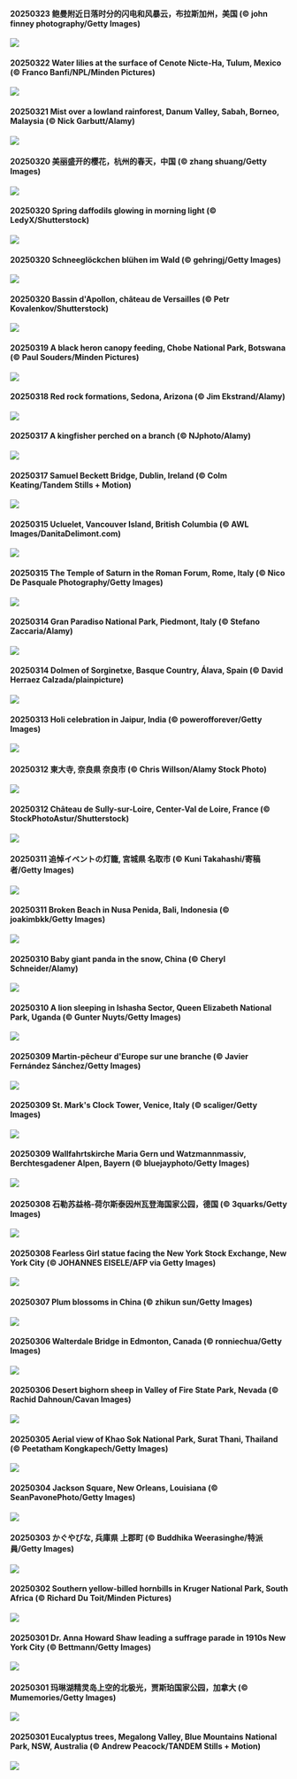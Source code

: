 #### 20250323 鲍曼附近日落时分的闪电和风暴云，布拉斯加州，美国 (© john finney photography/Getty Images)

![](20250323_NebraskaStorm_1920x1080.jpg)

#### 20250322 Water lilies at the surface of Cenote Nicte-Ha, Tulum, Mexico (© Franco Banfi/NPL/Minden Pictures)

![](20250322_CenoteLilies_1920x1080.jpg)

#### 20250321 Mist over a lowland rainforest, Danum Valley, Sabah, Borneo, Malaysia (© Nick Garbutt/Alamy)

![](20250321_DanumValley_1920x1080.jpg)

#### 20250320 美丽盛开的樱花，杭州的春天，中国 (© zhang shuang/Getty Images)

![](20250320_SpringequinoxY_1920x1080.jpg)

#### 20250320 Spring daffodils glowing in morning light (© LedyX/Shutterstock)

![](20250320_SpringDaffodils_1920x1080.jpg)

#### 20250320 Schneeglöckchen blühen im Wald (© gehringj/Getty Images)

![](20250320_SnowdropsSpring_1920x1080.jpg)

#### 20250320 Bassin d'Apollon, château de Versailles (© Petr Kovalenkov/Shutterstock)

![](20250320_FrancophonieDay_1920x1080.jpg)

#### 20250319 A black heron canopy feeding, Chobe National Park, Botswana (© Paul Souders/Minden Pictures)

![](20250319_BlackHeron_1920x1080.jpg)

#### 20250318 Red rock formations, Sedona, Arizona (© Jim Ekstrand/Alamy)

![](20250318_SedonaSpring_1920x1080.jpg)

#### 20250317 A kingfisher perched on a branch (© NJphoto/Alamy)

![](20250317_BigGardenBirdwatch_1920x1080.jpg)

#### 20250317 Samuel Beckett Bridge, Dublin, Ireland (© Colm Keating/Tandem Stills + Motion)

![](20250317_BeckettBridge_1920x1080.jpg)

#### 20250315 Ucluelet, Vancouver Island, British Columbia (© AWL Images/DanitaDelimont.com)

![](20250315_WhaleFestival_1920x1080.jpg)

#### 20250315 The Temple of Saturn in the Roman Forum, Rome, Italy (© Nico De Pasquale Photography/Getty Images)

![](20250315_ForumRomanum_1920x1080.jpg)

#### 20250314 Gran Paradiso National Park, Piedmont, Italy (© Stefano Zaccaria/Alamy)

![](20250314_Piedmont_1920x1080.jpg)

#### 20250314 Dolmen of Sorginetxe, Basque Country, Álava, Spain (© David Herraez Calzada/plainpicture)

![](20250314_BasqueDolmen_1920x1080.jpg)

#### 20250313 Holi celebration in Jaipur, India (© powerofforever/Getty Images)

![](20250313_HoliColors_1920x1080.jpg)

#### 20250312 東大寺, 奈良県 奈良市 (© Chris Willson/Alamy Stock Photo)

![](20250312_Omizutori_1920x1080.jpg)

#### 20250312 Château de Sully-sur-Loire, Center-Val de Loire, France (© StockPhotoAstur/Shutterstock)

![](20250312_ChateauLoire_1920x1080.jpg)

#### 20250311 追悼イベントの灯籠, 宮城県 名取市 (© Kuni Takahashi/寄稿者/Getty Images)

![](20250311_TohokuEarthquake_1920x1080.jpg)

#### 20250311 Broken Beach in Nusa Penida, Bali, Indonesia (© joakimbkk/Getty Images)

![](20250311_NusaPenida_1920x1080.jpg)

#### 20250310 Baby giant panda in the snow, China (© Cheryl Schneider/Alamy)

![](20250310_PandaSnow_1920x1080.jpg)

#### 20250310 A lion sleeping in Ishasha Sector, Queen Elizabeth National Park, Uganda (© Gunter Nuyts/Getty Images)

![](20250310_NappingLion_1920x1080.jpg)

#### 20250309 Martin-pêcheur d'Europe sur une branche (© Javier Fernández Sánchez/Getty Images)

![](20250309_kingfisherFr_1920x1080.jpg)

#### 20250309 St. Mark's Clock Tower, Venice, Italy (© scaliger/Getty Images)

![](20250309_ItalyClock_1920x1080.jpg)

#### 20250309 Wallfahrtskirche Maria Gern und Watzmannmassiv, Berchtesgadener Alpen, Bayern (© bluejayphoto/Getty Images)

![](20250309_BavarianAlpsMariaGern_1920x1080.jpg)

#### 20250308 石勒苏益格-荷尔斯泰因州瓦登海国家公园，德国 (© 3quarks/Getty Images)

![](20250308_WaddenSeaBiosphereReserve_1920x1080.jpg)

#### 20250308 Fearless Girl statue facing the New York Stock Exchange, New York City (© JOHANNES EISELE/AFP via Getty Images)

![](20250308_FearlessWomen_1920x1080.jpg)

#### 20250307 Plum blossoms in China (© zhikun sun/Getty Images)

![](20250307_PlumBlossom_1920x1080.jpg)

#### 20250306 Walterdale Bridge in Edmonton, Canada (© ronniechua/Getty Images)

![](20250306_WalterdaleBridge_1920x1080.jpg)

#### 20250306 Desert bighorn sheep in Valley of Fire State Park, Nevada (© Rachid Dahnoun/Cavan Images)

![](20250306_NevadaBigHorns_1920x1080.jpg)

#### 20250305 Aerial view of Khao Sok National Park, Surat Thani, Thailand (© Peetatham Kongkapech/Getty Images)

![](20250305_SuratThani_1920x1080.jpg)

#### 20250304 Jackson Square, New Orleans, Louisiana (© SeanPavonePhoto/Getty Images)

![](20250304_MardiGrasJackson_1920x1080.jpg)

#### 20250303 かぐやびな, 兵庫県 上郡町 (© Buddhika Weerasinghe/特派員/Getty Images)

![](20250303_Hinamatsuri_1920x1080.jpg)

#### 20250302 Southern yellow-billed hornbills in Kruger National Park, South Africa (© Richard Du Toit/Minden Pictures)

![](20250302_HornbillPair_1920x1080.jpg)

#### 20250301 Dr. Anna Howard Shaw leading a suffrage parade in 1910s New York City (© Bettmann/Getty Images)

![](20250301_SuffragetteCity_1920x1080.jpg)

#### 20250301 玛琳湖精灵岛上空的北极光，贾斯珀国家公园，加拿大 (© Mumemories/Getty Images)

![](20250301_MaligneLakeJasper_1920x1080.jpg)

#### 20250301 Eucalyptus trees, Megalong Valley, Blue Mountains National Park, NSW, Australia (© Andrew Peacock/TANDEM Stills + Motion)

![](20250301_EucalyptusForest_1920x1080.jpg)

